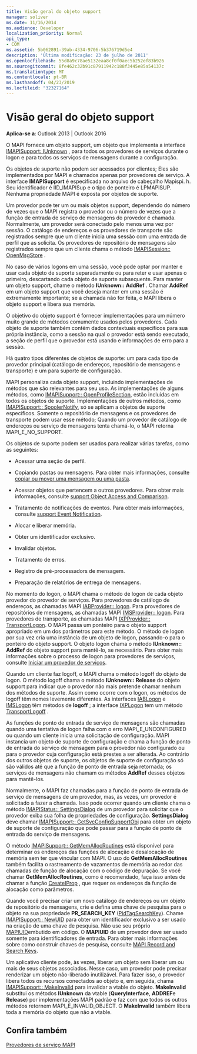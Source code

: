 ```yaml
---
title: Visão geral do objeto support
manager: soliver
ms.date: 11/16/2014
ms.audience: Developer
localization_priority: Normal
api_type:
- COM
ms.assetid: 5b062891-39ab-4334-9706-5b376719d5e4
description: 'Última modificação: 23 de julho de 2011'
ms.openlocfilehash: 55d8a9c78ae5132eaa8cf0f0aec5b252ef83b926
ms.sourcegitcommit: 8fe462c32b91c87911942c188f3445e85a54137c
ms.translationtype: MT
ms.contentlocale: pt-BR
ms.lasthandoff: 04/23/2019
ms.locfileid: "32327164"
---
```

# <a name="support-object-overview"></a>Visão geral do objeto support

  
  
**Aplica-se a**: Outlook 2013 | Outlook 2016 
  
O MAPI fornece um objeto support, um objeto que implementa a interface [IMAPISupport: IUnknown](imapisupportiunknown.md) , para todos os provedores de serviços durante o logon e para todos os serviços de mensagens durante a configuração. 
  
Os objetos de suporte não podem ser acessados por clientes; Eles são implementados por MAPI e chamados apenas por provedores de serviço. A interface **IMAPISupport** é especificada no arquivo de cabeçalho Mapispi. h. Seu identificador é IID_IMAPISup e o tipo de ponteiro é LPMAPISUP. Nenhuma propriedade MAPI é exposta por objetos de suporte. 
  
Um provedor pode ter um ou mais objetos support, dependendo do número de vezes que o MAPI registra o provedor ou o número de vezes que a função de entrada de serviço de mensagens do provedor é chamada. Normalmente, um provedor será conectado pelo menos uma vez por sessão. O catálogo de endereços e os provedores de transporte são registrados sempre que um cliente inicia uma sessão com uma entrada de perfil que as solicita. Os provedores de repositório de mensagens são registrados sempre que um cliente chama o método [IMAPISession:: OpenMsgStore](imapisession-openmsgstore.md) . 
  
No caso de vários logons em uma sessão, você pode optar por manter e usar cada objeto de suporte separadamente ou para reter e usar apenas o primeiro, descartando cada objeto de suporte subsequente. Para manter um objeto support, chame o método **IUnknown:: AddRef** . Chamar **AddRef** em um objeto support que você deseja manter em uma sessão é extremamente importante; se a chamada não for feita, o MAPI libera o objeto support e libera sua memória. 
  
O objetivo do objeto support é fornecer implementações para um número muito grande de métodos comumente usados pelos provedores. Cada objeto de suporte também contém dados contextuais específicos para sua própria instância, como a sessão na qual o provedor está sendo executado, a seção de perfil que o provedor está usando e informações de erro para a sessão. 
  
Há quatro tipos diferentes de objetos de suporte: um para cada tipo de provedor principal (catálogo de endereços, repositório de mensagens e transporte) e um para suporte de configuração. 
  
MAPI personaliza cada objeto support, incluindo implementações de métodos que são relevantes para seu uso. As implementações de alguns métodos, como [IMAPISupport:: OpenProfileSection](imapisupport-openprofilesection.md), estão incluídas em todos os objetos de suporte. Implementações de outros métodos, como [IMAPISupport:: SpoolerNotify](imapisupport-spoolernotify.md), só se aplicam a objetos de suporte específicos. Somente o repositório de mensagens e os provedores de transporte podem usar esse método; Quando um provedor de catálogo de endereços ou serviço de mensagens tenta chamá-lo, o MAPI retorna MAPI_E_NO_SUPPORT.
  
Os objetos de suporte podem ser usados para realizar várias tarefas, como as seguintes:
  
- Acessar uma seção de perfil.
    
- Copiando pastas ou mensagens. Para obter mais informações, consulte [copiar ou mover uma mensagem ou uma pasta](copying-or-moving-a-message-or-a-folder.md).
    
- Acessar objetos que pertencem a outros provedores. Para obter mais informações, consulte [support Object Access and Comparison](supporting-object-access-and-comparison.md). 
    
- Tratamento de notificações de eventos. Para obter mais informações, consulte [support Event Notification](supporting-event-notification.md).
    
- Alocar e liberar memória.
    
- Obter um identificador exclusivo.
    
- Invalidar objetos.
    
- Tratamento de erros.
    
- Registro de pré-processadors de mensagem. 
    
- Preparação de relatórios de entrega de mensagens. 
    
No momento do logon, o MAPI chama o método de logon de cada objeto provedor do provedor de serviços. Para provedores de catálogo de endereços, as chamadas MAPI [IABProvider:: logon](iabprovider-logon.md). Para provedores de repositórios de mensagens, as chamadas MAPI [IMSProvider:: logon](imsprovider-logon.md). Para provedores de transporte, as chamadas MAPI [IXPProvider:: TransportLogon](ixpprovider-transportlogon.md). O MAPI passa um ponteiro para o objeto support apropriado em um dos parâmetros para este método. O método de logon por sua vez cria uma instância de um objeto de logon, passando-o para o ponteiro do objeto support. O objeto logon chama o método **IUnknown:: AddRef** do objeto support para mantê-lo, se necessário. Para obter mais informações sobre o processo de logon para provedores de serviços, consulte [Iniciar um provedor de serviços](starting-a-service-provider.md).
  
Quando um cliente faz logoff, o MAPI chama o método logoff do objeto de logon. O método logoff chama o método **IUnknown:: Release** do objeto support para indicar que o provedor não mais pretende chamar nenhum dos métodos de suporte. Assim como ocorre com o logon, os métodos de logoff têm nomes levemente diferentes. As interfaces [IABLogon](iablogoniunknown.md) e [IMSLogon](imslogoniunknown.md) têm métodos de **logoff** ; a interface [IXPLogon](ixplogoniunknown.md) tem um método [TransportLogoff](ixplogon-transportlogoff.md) . 
  
As funções de ponto de entrada de serviço de mensagens são chamadas quando uma tentativa de logon falha com o erro MAPI_E_UNCONFIGURED ou quando um cliente inicia uma solicitação de configuração. MAPI instancia um objeto de suporte de configuração e chama a função de ponto de entrada do serviço de mensagem para o provedor não configurado ou para o provedor cuja configuração está prestes a ser alterada. Ao contrário dos outros objetos de suporte, os objetos de suporte de configuração só são válidos até que a função de ponto de entrada seja retornada; os serviços de mensagens não chamam os métodos **AddRef** desses objetos para mantê-los. 
  
Normalmente, o MAPI faz chamadas para a função de ponto de entrada de serviço de mensagens de um provedor, mas, às vezes, um provedor é solicitado a fazer a chamada. Isso pode ocorrer quando um cliente chama o método [IMAPIStatus:: SettingsDialog](imapistatus-settingsdialog.md) de um provedor para solicitar que o provedor exiba sua folha de propriedades de configuração. **SettingsDialog** deve chamar [IMAPISupport:: GetSvcConfigSupportObj](imapisupport-getsvcconfigsupportobj.md) para obter um objeto de suporte de configuração que pode passar para a função de ponto de entrada do serviço de mensagens. 
  
O método [IMAPISupport:: GetMemAllocRoutines](imapisupport-getmemallocroutines.md) está disponível para determinar os endereços das funções de alocação e desalocação de memória sem ter que vincular com MAPI. O uso do **GetMemAllocRoutines** também facilita o rastreamento de vazamentos de memória ao redor das chamadas de função de alocação com o código de depuração. Se você chamar **GetMemAllocRoutines**, como é recomendado, faça isso antes de chamar a função [CreateIProp](createiprop.md) , que requer os endereços da função de alocação como parâmetros. 
  
Quando você precisar criar um novo catálogo de endereços ou um objeto de repositório de mensagens, crie e defina uma chave de pesquisa para o objeto na sua propriedade **PR_SEARCH_KEY** ([PidTagSearchKey](pidtagsearchkey-canonical-property.md)). Chame [IMAPISupport:: NewUID](imapisupport-newuid.md) para obter um identificador exclusivo a ser usado na criação de uma chave de pesquisa. Não use seu próprio [MAPIUID](mapiuid.md)embutido em código. O **MAPIUID** de um provedor deve ser usado somente para identificadores de entrada. Para obter mais informações sobre como construir chaves de pesquisa, consulte [MAPI Record and Search Keys](mapi-record-and-search-keys.md).
  
Um aplicativo cliente pode, às vezes, liberar um objeto sem liberar um ou mais de seus objetos associados. Nesse caso, um provedor pode precisar renderizar um objeto não-liberado inutilizável. Para fazer isso, o provedor libera todos os recursos conectados ao objeto e, em seguida, chama [IMAPISupport:: MakeInvalid](imapisupport-makeinvalid.md) para invalidar a vtable do objeto. **MakeInvalid** substitui os métodos **IUnknown** da vtable (**QueryInterface**, **ADDREF**e **Release**) por implementações MAPI padrão e faz com que todos os outros métodos retornem MAPI_E_INVALID_OBJECT. O **MakeInvalid** também libera toda a memória do objeto que não a vtable. 
  
## <a name="see-also"></a>Confira também



[Provedores de serviço MAPI](mapi-service-providers.md)

